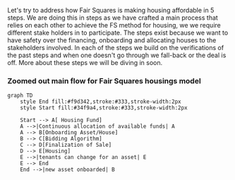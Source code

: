 Let's try to address how Fair Squares is making housing affordable in 5 steps. We are doing this in steps as we have crafted a main process that relies on each other to achieve the FS method for housing, we we require different stake holders in to participate. The steps exist because we want to have safety over the financing, onboarding and allocating houses to the stakeholders involved. In each of the steps we build on the verifications of the past steps and when one doesn't go through we fall-back or the deal is off. More about these steps we will be diving in soon. 

### Zoomed out main flow for Fair Squares housings model
```mermaid
graph TD
    style End fill:#f9d342,stroke:#333,stroke-width:2px
    style Start fill:#34f9a4,stroke:#333,stroke-width:2px

    Start --> A[ Housing Fund]
    A -->|Continuous allocation of available funds| A
    A --> B[Onboarding Asset/House]
    B --> C[Bidding Algorithm]
    C --> D[Finalization of Sale]
    D --> E[Housing]
    E -->|tenants can change for an asset| E
    E --> End
    End -->|new asset onboarded| B
```


